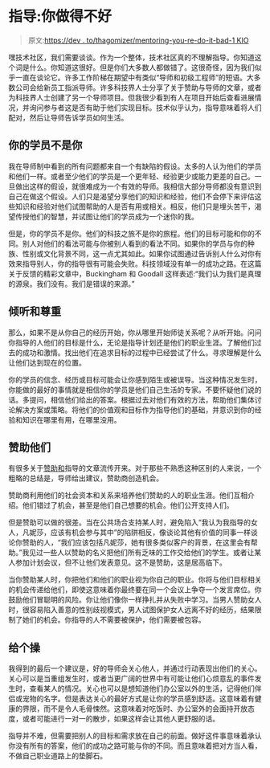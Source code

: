 # 指导:你做得不好

> 原文:[https://dev . to/thagomizer/mentoring-you-re-do-it-bad-1 KIO](https://dev.to/thagomizer/mentoring-you-re-doing-it-badly-1kio)

嘿技术社区，我们需要谈谈。作为一个整体，技术社区真的不理解指导。你知道这个词是什么。你知道这很好。但是你们大多数人都做错了。这很奇怪，因为我们似乎一直在谈论它。许多工作阶梯在期望中有类似“导师和初级工程师”的短语。大多数公司会给新员工指派导师。许多科技界人士分享了关于赞助与导师的文章，或者为科技界人士创建了另一个导师项目。但我很少看到有人在项目开始后查看进展情况，并询问参与者这是否有助于他们实现目标。技术似乎认为，指导意味着将人们配对，然后让导师告诉学员如何生活。

## [](#your-mentee-isnt-you)你的学员不是你

我在导师制中看到的所有问题都来自一个有缺陷的假设。太多的人认为他们的学员和他们一样。或者至少他们的学员是一个更年轻、经验更少或能力更差的自己。一旦做出这样的假设，就很难成为一个有效的导师。我相信大部分导师都没有意识到自己在做这个假设。人们只是渴望分享他们的知识和经验，他们不会停下来评估这些知识和经验对他们试图帮助的人是否有用或相关。相反，他们只是埋头苦干，渴望传授他们的智慧，并试图让他们的学员成为一个迷你的我。

但是，你的学员不是你。他们的科技之旅不是你的旅程。他们的目标可能和你的不同。别人对他们的看法可能与你被别人看到的看法不同。如果你的学员与你的种族、性别或文化背景不同，这一点尤其如此。如果你试图通过告诉别人什么对你有效来指导别人，你的指导很有可能会失败。科技领域没有单一的成功之路。在这篇关于反馈的精彩文章中，Buckingham 和 Goodall 这样表述:“我们认为我们是真理的源泉。我们没有。我们是错误的来源。”

## [](#listen-and-respect)倾听和尊重

那么，如果不是从你自己的经历开始，你从哪里开始师徒关系呢？从听开始。问问你指导的人他们的目标是什么，无论是指导计划还是他们的职业生涯。了解他们过去的成功和激情。找出他们在追求目标的过程中已经尝试了什么。寻求理解是什么让他们达到现在的位置。

你的学员的信念、经历或目标可能会让你感到陌生或被误导。当这种情况发生时，你能做的最好的事情就是相信你的学员是他们自己生活的专家。不要怀疑他们说的话。多提问，相信他们给出的答案。根据过去对他们有效的方法，帮助他们集体讨论解决方案或策略。将他们的价值观和目标作为指导他们的基础，并意识到你的经验和知识在哪里有用，在哪里没用。

## [](#sponsor-them)赞助他们

有很多关于[赞助和](https://www.fastcompany.com/3050430/why-women-need-career-sponsors-more-than-mentor)指导的文章流传开来。对于那些不熟悉这种区别的人来说，一个粗略的总结是，导师给出建议，赞助商创造机会。

赞助商利用他们的社会资本和关系来培养他们赞助的人的职业生涯。他们互相介绍。他们错过了机会，甚至是他们自己想要的机会。他们公开支持人们。

但是赞助可以做的很差。当在公共场合支持某人时，避免陷入“我认为我指导的女人，凡妮莎，应该有机会参与其中”的陷阱相反，像谈论其他有价值的同事一样谈论你赞助的人，“我们应该包括凡妮莎，她有很多类似客户的背景，在这里会有帮助。”我见过一些人以赞助的名义把他们所有乏味的工作交给他们的学生。或者让某人参加计划会议，但不让他们发表意见。这不是赞助，这是居高临下。

当你赞助某人时，你把他们和他们的职业视为你自己的职业。你将与他们目标相关的机会传递给他们，即使这意味着你最终要在同一个会议上争夺一个发言席位。你鼓励他们冒聪明的风险。你让他们像你一样挣扎并从失败中学习。当男人赞助女人时，很容易陷入善意的性别歧视模式，男人试图保护女人远离不好的经历，结果限制了她们的机会。你指导的人不需要被保护，他们需要被包容。

## [](#give-a-fuck)给个操

我得到的最后一个建议是，好的导师会关心他人，并通过行动表现出他们的关心。关心可以是当重组发生时，或者当更广阔的世界中有可能让他们心烦意乱的事件发生时，查看某人的情况。关心也可以是想知道他们办公室以外的生活，记得他们伴侣或宠物的名字。但是表达关心的最好方式是让你的学员感到舒适。这意味着有健康的界限，而不是令人毛骨悚然。这意味着对吃饭时、办公室外的会面持开放态度，或者可能进行一对一的散步，如果这样会让其他人更舒服的话。

指导并不难，但需要把别人的目标和需求放在自己的前面。做好这件事意味着承认你没有所有的答案，他们的成功之路可能与你的不同。而且意味着把对方当人看，不做自己职业道路上的垫脚石。
